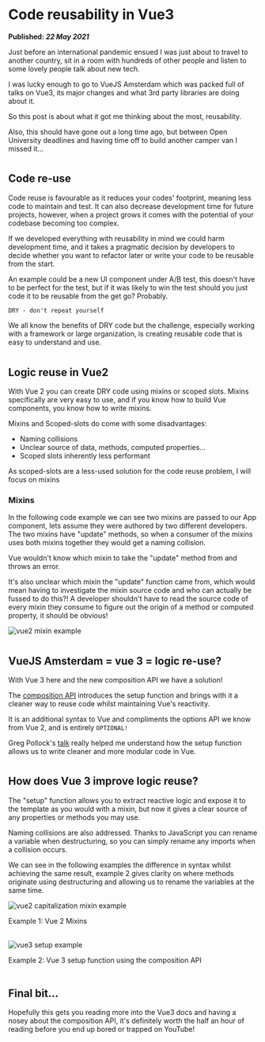 # Code reusability in Vue3

__Published: *22 May 2021*__

Just before an international pandemic ensued I was just about to travel to another country, sit in a room with hundreds of other people and listen to some lovely people talk about new tech.

I was lucky enough to go to VueJS Amsterdam which was packed full of talks on Vue3, its major changes and what 3rd party libraries are doing about it.

So this post is about what it got me thinking about the most, reusability.

Also, this should have gone out a long time ago, but between Open University deadlines and having time off to build another camper van I missed it...

#
## Code re-use

Code reuse is favourable as it reduces your codes' footprint, meaning less code to maintain and test. It can also decrease development time for future projects, however, when a project grows it comes with the potential of your codebase becoming too complex.

If we developed everything with reusability in mind we could harm development time, and it takes a pragmatic decision by developers to decide whether you want to refactor later or write your code to be reusable from the start.

An example could be a new UI component under A/B test, this doesn't have to be perfect for the test, but if it was likely to win the test should you just code it to be reusable from the get go? Probably.

```markdown
DRY - don't repeat yourself
```

We all know the benefits of DRY code but the challenge, especially working with a framework or large organization, is creating reusable code that is easy to understand and use.

#
## Logic reuse in Vue2

With Vue 2 you can create DRY code using mixins or scoped slots.
Mixins specifically are very easy to use, and if you know how to build Vue components, you know how to write mixins.

Mixins and Scoped-slots do come with some disadvantages:

- Naming collisions
- Unclear source of data, methods, computed properties...
- Scoped slots inherently less performant

As scoped-slots are a less-used solution for the code reuse problem, I will focus on mixins

### Mixins

In the following code example we can see two mixins are passed to our App component, lets assume they were authored by two different developers. The two mixins have "update" methods, so when a consumer of the mixins uses both mixins together they would get a naming collision.

Vue wouldn't know which mixin to take the "update" method from and throws an error.

It's also unclear which mixin the "update" function came from, which would mean having to investigate the mixin source code and who can actually be fussed to do this?! A developer shouldn't have to read the source code of every mixin they consume to figure out the origin of a method or computed property, it should be obvious!
 
<img src="/img/vue2-mixin-example.png"
     alt="vue2 mixin example"
     class="reactive-img" />

#
## VueJS Amsterdam = vue 3 = logic re-use?

With Vue 3 here and the new composition API we have a solution!

The [composition API](https://v3.vuejs.org/guide/composition-api-introduction.html#summary) introduces the setup function and brings with it a cleaner way to reuse code whilst maintaining Vue's reactivity.

It is an additional syntax to Vue and compliments the options API we know from Vue 2, and is entirely `OPTIONAL!`

Greg Pollock's [talk](https://www.youtube.com/watch?v=FGKpOLG34xE&list=PLCxzy-hmQq9FnnpckFDeDtbpsUqxdheQn&index=20) really helped me understand how the setup function allows us to write cleaner and more modular code in Vue.

#
## How does Vue 3 improve logic reuse?

The "setup" function allows you to extract reactive logic and expose it to the template as you would with a mixin, but now it gives a clear source of any properties or methods you may use.

Naming collisions are also addressed. Thanks to JavaScript you can rename a variable when destructuring, so you can simply rename any imports when a collision occurs.

We can see in the following examples the difference in syntax whilst achieving the same result, example 2 gives clarity on where methods originate using destructuring and allowing us to rename the variables at the same time.

<img src="/img/vue2-mixin-capitalization.png"
     alt="vue2 capitalization mixin example"
     class="reactive-img" />


Example 1: Vue 2 Mixins
</br>
</br>

<img src="/img/vue3-setup.png"
     alt="vue3 setup example"
     class="reactive-img" />

Example 2: Vue 3 setup function using the composition API
</br>
</br>

## Final bit...

Hopefully this gets you reading more into the Vue3 docs and having a nosey about the composition API, it's definitely worth the half an hour of reading before you end up bored or trapped on YouTube!

